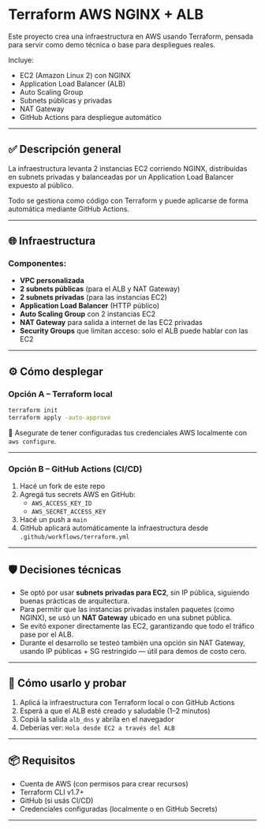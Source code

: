 # Terraform AWS NGINX + ALB

Este proyecto crea una infraestructura en AWS usando Terraform, pensada para servir como demo técnica o base para despliegues reales.

Incluye:
- EC2 (Amazon Linux 2) con NGINX
- Application Load Balancer (ALB)
- Auto Scaling Group
- Subnets públicas y privadas
- NAT Gateway
- GitHub Actions para despliegue automático

---

## ✅ Descripción general

La infraestructura levanta 2 instancias EC2 corriendo NGINX, distribuidas en subnets privadas y balanceadas por un Application Load Balancer expuesto al público.

Todo se gestiona como código con Terraform y puede aplicarse de forma automática mediante GitHub Actions.

---

## 🌐 Infraestructura

### Componentes:

- **VPC personalizada**
- **2 subnets públicas** (para el ALB y NAT Gateway)
- **2 subnets privadas** (para las instancias EC2)
- **Application Load Balancer** (HTTP público)
- **Auto Scaling Group** con 2 instancias EC2
- **NAT Gateway** para salida a internet de las EC2 privadas
- **Security Groups** que limitan acceso: solo el ALB puede hablar con las EC2

---

## ⚙️ Cómo desplegar

### Opción A – Terraform local

```bash
terraform init
terraform apply -auto-approve
```

🔐 Asegurate de tener configuradas tus credenciales AWS localmente con `aws configure`.

---

### Opción B – GitHub Actions (CI/CD)

1. Hacé un fork de este repo
2. Agregá tus secrets AWS en GitHub:
   - `AWS_ACCESS_KEY_ID`
   - `AWS_SECRET_ACCESS_KEY`
3. Hacé un push a `main`
4. GitHub aplicará automáticamente la infraestructura desde `.github/workflows/terraform.yml`

---

## 🛡️ Decisiones técnicas

- Se optó por usar **subnets privadas para EC2**, sin IP pública, siguiendo buenas prácticas de arquitectura.
- Para permitir que las instancias privadas instalen paquetes (como NGINX), se usó un **NAT Gateway** ubicado en una subnet pública.
- Se evitó exponer directamente las EC2, garantizando que todo el tráfico pase por el ALB.
- Durante el desarrollo se testeó también una opción sin NAT Gateway, usando IP públicas + SG restringido — útil para demos de costo cero.

---

## 🧠 Cómo usarlo y probar

1. Aplicá la infraestructura con Terraform local o con GitHub Actions
2. Esperá a que el ALB esté creado y saludable (1–2 minutos)
3. Copiá la salida `alb_dns` y abrila en el navegador
4. Deberías ver: `Hola desde EC2 a través del ALB`

---

## 📦 Requisitos

- Cuenta de AWS (con permisos para crear recursos)
- Terraform CLI v1.7+
- GitHub (si usás CI/CD)
- Credenciales configuradas (localmente o en GitHub Secrets)

-----

